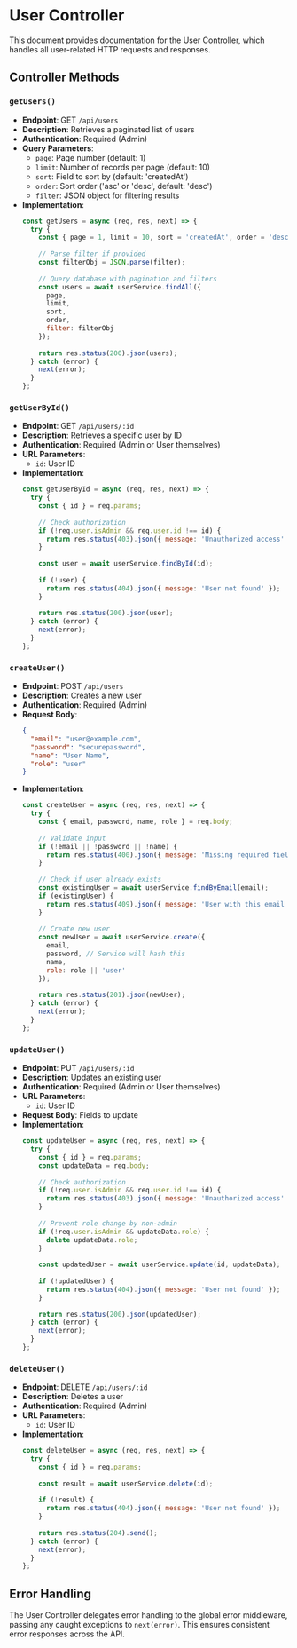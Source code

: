 # User Controller

This document provides documentation for the User Controller, which handles all user-related HTTP requests and responses.

## Controller Methods

### `getUsers()`
- **Endpoint**: GET `/api/users`
- **Description**: Retrieves a paginated list of users
- **Authentication**: Required (Admin)
- **Query Parameters**:
  - `page`: Page number (default: 1)
  - `limit`: Number of records per page (default: 10)
  - `sort`: Field to sort by (default: 'createdAt')
  - `order`: Sort order ('asc' or 'desc', default: 'desc')
  - `filter`: JSON object for filtering results
- **Implementation**:
  ```javascript
  const getUsers = async (req, res, next) => {
    try {
      const { page = 1, limit = 10, sort = 'createdAt', order = 'desc', filter = '{}' } = req.query;
      
      // Parse filter if provided
      const filterObj = JSON.parse(filter);
      
      // Query database with pagination and filters
      const users = await userService.findAll({
        page,
        limit,
        sort,
        order,
        filter: filterObj
      });
      
      return res.status(200).json(users);
    } catch (error) {
      next(error);
    }
  };
  ```

### `getUserById()`
- **Endpoint**: GET `/api/users/:id`
- **Description**: Retrieves a specific user by ID
- **Authentication**: Required (Admin or User themselves)
- **URL Parameters**:
  - `id`: User ID
- **Implementation**:
  ```javascript
  const getUserById = async (req, res, next) => {
    try {
      const { id } = req.params;
      
      // Check authorization
      if (!req.user.isAdmin && req.user.id !== id) {
        return res.status(403).json({ message: 'Unauthorized access' });
      }
      
      const user = await userService.findById(id);
      
      if (!user) {
        return res.status(404).json({ message: 'User not found' });
      }
      
      return res.status(200).json(user);
    } catch (error) {
      next(error);
    }
  };
  ```

### `createUser()`
- **Endpoint**: POST `/api/users`
- **Description**: Creates a new user
- **Authentication**: Required (Admin)
- **Request Body**:
  ```json
  {
    "email": "user@example.com",
    "password": "securepassword",
    "name": "User Name",
    "role": "user"
  }
  ```
- **Implementation**:
  ```javascript
  const createUser = async (req, res, next) => {
    try {
      const { email, password, name, role } = req.body;
      
      // Validate input
      if (!email || !password || !name) {
        return res.status(400).json({ message: 'Missing required fields' });
      }
      
      // Check if user already exists
      const existingUser = await userService.findByEmail(email);
      if (existingUser) {
        return res.status(409).json({ message: 'User with this email already exists' });
      }
      
      // Create new user
      const newUser = await userService.create({
        email,
        password, // Service will hash this
        name,
        role: role || 'user'
      });
      
      return res.status(201).json(newUser);
    } catch (error) {
      next(error);
    }
  };
  ```

### `updateUser()`
- **Endpoint**: PUT `/api/users/:id`
- **Description**: Updates an existing user
- **Authentication**: Required (Admin or User themselves)
- **URL Parameters**:
  - `id`: User ID
- **Request Body**: Fields to update
- **Implementation**:
  ```javascript
  const updateUser = async (req, res, next) => {
    try {
      const { id } = req.params;
      const updateData = req.body;
      
      // Check authorization
      if (!req.user.isAdmin && req.user.id !== id) {
        return res.status(403).json({ message: 'Unauthorized access' });
      }
      
      // Prevent role change by non-admin
      if (!req.user.isAdmin && updateData.role) {
        delete updateData.role;
      }
      
      const updatedUser = await userService.update(id, updateData);
      
      if (!updatedUser) {
        return res.status(404).json({ message: 'User not found' });
      }
      
      return res.status(200).json(updatedUser);
    } catch (error) {
      next(error);
    }
  };
  ```

### `deleteUser()`
- **Endpoint**: DELETE `/api/users/:id`
- **Description**: Deletes a user
- **Authentication**: Required (Admin)
- **URL Parameters**:
  - `id`: User ID
- **Implementation**:
  ```javascript
  const deleteUser = async (req, res, next) => {
    try {
      const { id } = req.params;
      
      const result = await userService.delete(id);
      
      if (!result) {
        return res.status(404).json({ message: 'User not found' });
      }
      
      return res.status(204).send();
    } catch (error) {
      next(error);
    }
  };
  ```

## Error Handling

The User Controller delegates error handling to the global error middleware, passing any caught exceptions to `next(error)`. This ensures consistent error responses across the API. 